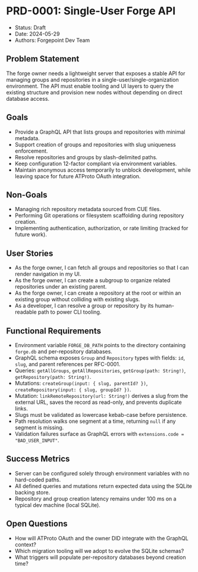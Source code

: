 # PRD-0001: Single-User Forge API

- Status: Draft
- Date: 2024-05-29
- Authors: Forgepoint Dev Team

## Problem Statement
The forge owner needs a lightweight server that exposes a stable API for managing groups and repositories in a single-user/single-organization environment. The API must enable tooling and UI layers to query the existing structure and provision new nodes without depending on direct database access.

## Goals
- Provide a GraphQL API that lists groups and repositories with minimal metadata.
- Support creation of groups and repositories with slug uniqueness enforcement.
- Resolve repositories and groups by slash-delimited paths.
- Keep configuration 12-factor compliant via environment variables.
- Maintain anonymous access temporarily to unblock development, while leaving space for future ATProto OAuth integration.

## Non-Goals
- Managing rich repository metadata sourced from CUE files.
- Performing Git operations or filesystem scaffolding during repository creation.
- Implementing authentication, authorization, or rate limiting (tracked for future work).

## User Stories
- As the forge owner, I can fetch all groups and repositories so that I can render navigation in my UI.
- As the forge owner, I can create a subgroup to organize related repositories under an existing parent.
- As the forge owner, I can create a repository at the root or within an existing group without colliding with existing slugs.
- As a developer, I can resolve a group or repository by its human-readable path to power CLI tooling.

## Functional Requirements
- Environment variable `FORGE_DB_PATH` points to the directory containing `forge.db` and per-repository databases.
- GraphQL schema exposes `Group` and `Repository` types with fields: `id`, `slug`, and parent references per RFC-0001.
- Queries: `getAllGroups`, `getAllRepositories`, `getGroup(path: String!)`, `getRepository(path: String!)`.
- Mutations: `createGroup(input: { slug, parentId? })`, `createRepository(input: { slug, groupId? })`.
- Mutation: `linkRemoteRepository(url: String!)` derives a slug from the external URL, saves the record as read-only, and prevents duplicate links.
- Slugs must be validated as lowercase kebab-case before persistence.
- Path resolution walks one segment at a time, returning `null` if any segment is missing.
- Validation failures surface as GraphQL errors with `extensions.code = "BAD_USER_INPUT"`.

## Success Metrics
- Server can be configured solely through environment variables with no hard-coded paths.
- All defined queries and mutations return expected data using the SQLite backing store.
- Repository and group creation latency remains under 100 ms on a typical dev machine (local SQLite).

## Open Questions
- How will ATProto OAuth and the owner DID integrate with the GraphQL context?
- Which migration tooling will we adopt to evolve the SQLite schemas?
- What triggers will populate per-repository databases beyond creation time?
